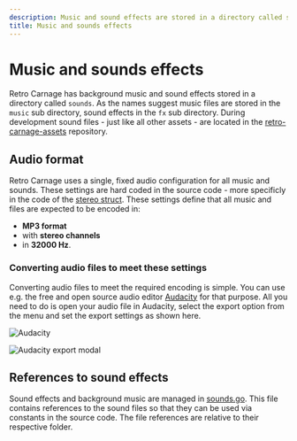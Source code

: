 ```yaml
---
description: Music and sound effects are stored in a directory called sounds. Retro Carnage uses a single, fixed audio configuration for all music and sounds.
title: Music and sounds effects
---
```


# Music and sounds effects

Retro Carnage has background music and sound effects stored in a directory called `sounds`. As the names suggest music
files are stored in the `music` sub directory, sound effects in the `fx` sub directory. During development sound files -
just like all other assets - are located in the 
[retro-carnage-assets](https://github.com/Retro-Carnage-Team/retro-carnage-assets) repository.

## Audio format

Retro Carnage uses a single, fixed audio configuration for all music and sounds. These settings are hard coded in the 
source code - more specificly in the code of the 
[stereo struct](https://github.com/Retro-Carnage-Team/retro-carnage/blob/main/assets/stereo.go). These settings define
that all music and files are expected to be encoded in:

- **MP3 format**
- with **stereo channels**
- in **32000 Hz**.

### Converting audio files to meet these settings

Converting audio files to meet the required encoding is simple. You can use e.g. the free and open source audio editor 
[Audacity](https://www.audacityteam.org/) for that purpose. All you need to do is open your audio file in Audacity,
select the export option from the menu and set the export settings as shown here.

![Audacity](/en/media/development/audacity.png)

![Audacity export modal](/en/media/development/audacity-export.png)

## References to sound effects

Sound effects and background music are managed in 
[sounds.go](https://github.com/Retro-Carnage-Team/retro-carnage/blob/main/assets/sounds.go). This file contains references 
to the sound files so that they can be used via constants in the source code. The file references are relative to their 
respective folder.